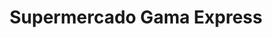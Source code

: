 ---
title: "Supermercado Gama Express"
url: /caracas/supermercado-gama-express-av-principal-de-caurimare/
shop: Supermarkt
---